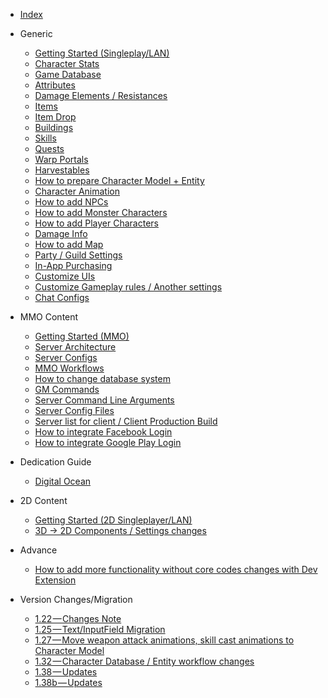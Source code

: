 
- [Index](/)
- Generic

  - [Getting Started (Singleplay/LAN)](pages/001-getting-started-singleplayer-lan)
  - [Character Stats](pages/002-character-stats)
  - [Game Database](pages/003-game-database)
  - [Attributes](pages/004-attributes-and-how-to-create-it)
  - [Damage Elements / Resistances](pages/005-damage-elements-resistances-and-how-to-create-it)
  - [Items](pages/006-items-equipment-armor-weapon-potion-ammo)
  - [Item Drop](pages/007-item-drops-item-drop-entity)
  - [Buildings](pages/008-building-building-item-building-entity-building-material-building-area)
  - [Skills](pages/009-skills)
  - [Quests](pages/010-quests)
  - [Warp Portals](pages/011-warp-portals)
  - [Harvestables](pages/012-harvestable-harvestable-data-harvestable-entity-harvestable-spawn-area)
  - [How to prepare Character Model + Entity](pages/013-character-model-entity-player-character-entity-monster-character-entity-npc-entity)
  - [Character Animation](pages/014-character-animation)
  - [How to add NPCs](pages/015-npcs-npc-dialog-npc-entity-npc-database)
  - [How to add Monster Characters](pages/016-monsters-monster-character-monster-spawn-area)
  - [How to add Player Characters](pages/017-player-characters)
  - [Damage Info](pages/018-damage-info-melee-damage-missile-damage-missile-damage-entit)
  - [How to add Map](pages/019-map-info)
  - [Party / Guild Settings](pages/020-party-guild-settings-socialsystemsetting)
  - [In-App Purchasing](pages/021-in-app-purchasing)
  - [Customize UIs](pages/022-customize-uis)
  - [Customize Gameplay rules / Another settings](pages/023-customize-uis-gameplay-rules-another-settings)
  - [Chat Configs](pages/024-chat-configs)

- MMO Content

  - [Getting Started (MMO)](pages/025-getting-started-mmo)
  - [Server Architecture](pages/026-server-architecture)
  - [Server Configs](pages/027-server-configs)
  - [MMO Workflows](pages/xxx-mmo-workflows)
  - [How to change database system](pages/028-how-to-change-database-system)
  - [GM Commands](pages/029-gm-commands)
  - [Server Command Line Arguments](pages/030-server-command-line-argument)
  - [Server Config Files](pages/031-server-config-files)
  - [Server list for client / Client Production Build](pages/032-server-list-for-client)
  - [How to integrate Facebook Login](pages/033-how-to-integrate-facebook-login)
  - [How to integrate Google Play Login](pages/034-how-to-integrate-google-play-login)

- Dedication Guide

  - [Digital Ocean](dedicates/digitalocean)

- 2D Content

  - [Getting Started (2D Singleplayer/LAN)](pages/035-getting-started-2d-singleplayer-lan)
  - [3D → 2D Components / Settings changes](pages/036-2d-3d-comparison)

- Advance

  - [How to add more functionality without core codes changes with Dev Extension](pages/037-dev-extension)

- Version Changes/Migration

  - [1.22 — Changes Note](pages/038-1-22-changes-not)
  - [1.25 — Text/InputField Migration](pages/039-1-25-text-inputfield-migration)
  - [1.27 — Move weapon attack animations, skill cast animations to Character Model](pages/040-1-27-move-weapon-attack-animations-skill-cast-animations-to-character-model)
  - [1.32 — Character Database / Entity workflow changes](pages/041-1-32-character-database-entity-workflow-changes)
  - [1.38 — Updates](pages/042-1-38-updates)
  - [1.38b — Updates](pages/043-1-38b-updates)